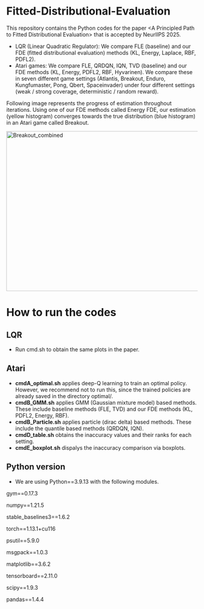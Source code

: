 # Fitted-Distributional-Evaluation
This repository contains the Python codes for the paper &lt;A Principled Path to Fitted Distributional Evaluation> that is accepted by NeurlIPS 2025.
- LQR (Linear Quadratic Regulator): We compare FLE (baseline) and our FDE (fitted distributional evaluation) methods (KL, Energy, Laplace, RBF, PDFL2).
- Atari games: We compare FLE, QRDQN, IQN, TVD (baseline) and our FDE methods (KL, Energy, PDFL2, RBF, Hyvarinen). We compare these in seven different game settings (Atlantis, Breakout, Enduro, Kungfumaster, Pong, Qbert, Spaceinvader) under four different settings (weak / strong coverage, deterministic / random reward).

Following image represents the progress of estimation throughout iterations. Using one of our FDE methods called Energy FDE, our estimation (yellow histogram) converges towards the true distribution (blue histogram) in an Atari game called Breakout.

<img width="1990" height="421" alt="Breakout_combined" src="https://github.com/user-attachments/assets/3c2a670a-aa1a-41b1-aa5c-0049aaae6fed" />


# How to run the codes
## LQR
- Run cmd.sh to obtain the same plots in the paper.
## Atari
- **cmdA_optimal.sh** applies deep-Q learning to train an optimal policy. However, we recommend not to run this, since the trained policies are already saved in the directory optimal/.
- **cmdB_GMM.sh** applies GMM (Gaussian mixture model) based methods. These include baseline methods (FLE, TVD) and our FDE methods (KL, PDFL2, Energy, RBF).
- **cmdB_Particle.sh** applies particle (dirac delta) based methods. These include the quantile based methods (QRDQN, IQN).
- **cmdD_table.sh** obtains the inaccuracy values and their ranks for each setting.
- **cmdE_boxplot.sh** dispalys the inaccuracy comparison via boxplots.
## Python version
- We are using Python==3.9.13 with the following modules.

gym==0.17.3

numpy==1.21.5

stable_baselines3==1.6.2

torch==1.13.1+cu116

psutil==5.9.0

msgpack==1.0.3

matplotlib==3.6.2

tensorboard==2.11.0

scipy==1.9.3

pandas==1.4.4


